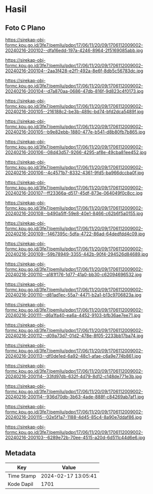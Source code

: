 # Hasil

## Foto C Plano

https://sirekap-obj-formc.kpu.go.id/3fe7/pemilu/pdpr/17/06/11/20/09/1706112009002-20240216-200102--dfa16edd-197a-4246-8964-2f5169085abb.jpg

https://sirekap-obj-formc.kpu.go.id/3fe7/pemilu/pdpr/17/06/11/20/09/1706112009002-20240216-200104--2aa3f428-e2f1-492a-8e6f-8db5c56783dc.jpg

https://sirekap-obj-formc.kpu.go.id/3fe7/pemilu/pdpr/17/06/11/20/09/1706112009002-20240216-200104--d7a870aa-0686-47db-816f-9d823c4f0173.jpg

https://sirekap-obj-formc.kpu.go.id/3fe7/pemilu/pdpr/17/06/11/20/09/1706112009002-20240216-200105--216188c2-be3b-489c-bd74-bfd2dca5489f.jpg

https://sirekap-obj-formc.kpu.go.id/3fe7/pemilu/pdpr/17/06/11/20/09/1706112009002-20240216-200105--b9e82ebb-1880-477e-b541-d8b80fb7b865.jpg

https://sirekap-obj-formc.kpu.go.id/3fe7/pemilu/pdpr/17/06/11/20/09/1706112009002-20240216-200106--08d43d57-9266-4295-af8e-49cba81ee452.jpg

https://sirekap-obj-formc.kpu.go.id/3fe7/pemilu/pdpr/17/06/11/20/09/1706112009002-20240216-200106--4c4571b7-8332-4361-9fd5-ba966dccba0f.jpg

https://sirekap-obj-formc.kpu.go.id/3fe7/pemilu/pdpr/17/06/11/20/09/1706112009002-20240216-200107--ff23366a-d517-45df-873e-064049f0c8cc.jpg

https://sirekap-obj-formc.kpu.go.id/3fe7/pemilu/pdpr/17/06/11/20/09/1706112009002-20240216-200108--b490a5ff-59e8-40e1-8466-c62b6f5a0155.jpg

https://sirekap-obj-formc.kpu.go.id/3fe7/pemilu/pdpr/17/06/11/20/09/1706112009002-20240216-200109--1467395c-5dfa-4722-86ad-64dedfdd4c09.jpg

https://sirekap-obj-formc.kpu.go.id/3fe7/pemilu/pdpr/17/06/11/20/09/1706112009002-20240216-200109--59b78949-3355-442b-90f4-294526d84689.jpg

https://sirekap-obj-formc.kpu.go.id/3fe7/pemilu/pdpr/17/06/11/20/09/1706112009002-20240216-200110--a181f176-1d77-41a0-bb30-c62094696532.jpg

https://sirekap-obj-formc.kpu.go.id/3fe7/pemilu/pdpr/17/06/11/20/09/1706112009002-20240216-200110--d81ad1ec-55a7-4471-b2a1-b13c9706823a.jpg

https://sirekap-obj-formc.kpu.go.id/3fe7/pemilu/pdpr/17/06/11/20/09/1706112009002-20240216-200111--d6a1fa40-ea6a-4452-9103-bfb36ae7ee71.jpg

https://sirekap-obj-formc.kpu.go.id/3fe7/pemilu/pdpr/17/06/11/20/09/1706112009002-20240216-200112--d09a73d7-01d2-478e-8f05-2233bb17ba74.jpg

https://sirekap-obj-formc.kpu.go.id/3fe7/pemilu/pdpr/17/06/11/20/09/1706112009002-20240216-200113--df0de1ed-6a92-48c1-afae-c6a9e774b861.jpg

https://sirekap-obj-formc.kpu.go.id/3fe7/pemilu/pdpr/17/06/11/20/09/1706112009002-20240216-200114--33fd97db-632f-4d79-8d12-c148de771e3b.jpg

https://sirekap-obj-formc.kpu.go.id/3fe7/pemilu/pdpr/17/06/11/20/09/1706112009002-20240216-200114--936d70db-3b63-4ade-888f-c84269ab7af1.jpg

https://sirekap-obj-formc.kpu.go.id/3fe7/pemilu/pdpr/17/06/11/20/09/1706112009002-20240216-200115--02e5f1a7-1188-4d45-85c4-8a90e7ddaf86.jpg

https://sirekap-obj-formc.kpu.go.id/3fe7/pemilu/pdpr/17/06/11/20/09/1706112009002-20240216-200103--6289e72b-70ee-4515-a20d-6d511c44d6e6.jpg


## Metadata

| Key        | Value               |
| ---------- | ------------------- |
| Time Stamp | 2024-02-17 13:05:41 |
| Kode Dapil | 1701                |



